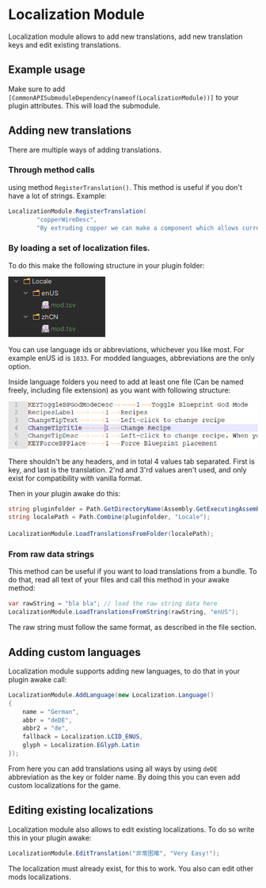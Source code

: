 ﻿# Localization Module
Localization module allows to add new translations, add new translation keys and edit existing translations.

## Example usage
Make sure to add `[CommonAPISubmoduleDependency(nameof(LocalizationModule))]` to your plugin attributes. This will load the submodule.

## Adding new translations
There are multiple ways of adding translations.

### Through method calls
using method `RegisterTranslation()`. This method is useful if you don't have a lot of strings. Example:

```cs
LocalizationModule.RegisterTranslation(
        "copperWireDesc",
        "By extruding copper we can make a component which allows current to be carried");
```

### By loading a set of localization files.

To do this make the following structure in your plugin folder:

![Folder Structure](./documentation/folders.png)<br>

You can use language ids or abbreviations, whichever you like most. For example enUS id is `1033`. For modded languages, abbreviations are the only option.

Inside language folders you need to add at least one file (Can be named freely, including file extension) as you want with following structure:

![Folder Structure](./documentation/file-format.png)<br>

There shouldn't be any headers, and in total 4 values tab separated. First is key, and last is the translation. 2'nd and 3'rd values aren't used, and only exist for compatibility with vanilla format.

Then in your plugin awake do this:

```cs
string pluginfolder = Path.GetDirectoryName(Assembly.GetExecutingAssembly().Location);
string localePath = Path.Combine(pluginfolder, "Locale");

LocalizationModule.LoadTranslationsFromFolder(localePath);
```

### From raw data strings
This method can be useful if you want to load translations from a bundle. To do that, read all text of your files and call this method in your awake method:

```cs
var rawString = "bla bla"; // load the raw string data here
LocalizationModule.LoadTranslationsFromString(rawString, "enUS");
```

The raw string must follow the same format, as described in the file section.

## Adding custom languages
Localization module supports adding new languages, to do that in your plugin awake call:

```cs
LocalizationModule.AddLanguage(new Localization.Language()
{
    name = "German",
    abbr = "deDE",
    abbr2 = "de",
    fallback = Localization.LCID_ENUS,
    glyph = Localization.EGlyph.Latin
});
```

From here you can add translations using all ways by using `deDE` abbreviation as the key or folder name. By doing this you can even add custom localizations for the game.

## Editing existing localizations
Localization module also allows to edit existing localizations. To do so write this in your plugin awake:

```cs
LocalizationModule.EditTranslation("非常困难", "Very Easy!");
```
The localization must already exist, for this to work. You also can edit other mods localizations.
